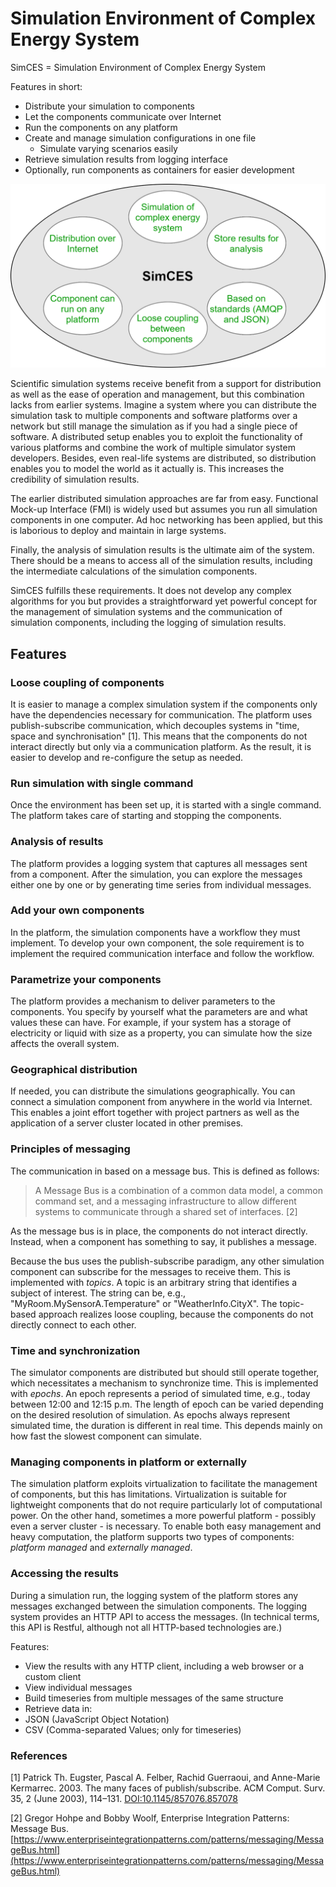 # Simulation Environment of Complex Energy System

SimCES = Simulation Environment of Complex Energy System

Features in short:

- Distribute your simulation to components
- Let the components communicate over Internet
- Run the components on any platform
- Create and manage simulation configurations in one file
    - Simulate varying scenarios easily
- Retrieve simulation results from logging interface
- Optionally, run components as containers for easier development

![Features illustrated](images/features.png)

Scientific simulation systems receive benefit from a support for distribution as well as the ease of operation and management, but this combination lacks from earlier systems. Imagine a system where you can distribute the simulation task to multiple components and software platforms over a network but still manage the simulation as if you had a single piece of software. A distributed setup enables you to exploit the functionality of various platforms and combine the work of multiple simulator system developers. Besides, even real-life systems are distributed, so distribution enables you to model the world as it actually is. This increases the credibility of simulation results.

The earlier distributed simulation approaches are far from easy. Functional Mock-up Interface (FMI) is widely used but assumes you run all simulation components in one computer. Ad hoc networking has been applied, but this is laborious to deploy and maintain in large systems.

Finally, the analysis of simulation results is the ultimate aim of the system. There should be a means to access all of the simulation results, including the intermediate calculations of the simulation components.

SimCES fulfills these requirements. It does not develop any complex algorithms for you but provides a straightforward yet powerful concept for the management of simulation systems and the communication of simulation components, including the logging of simulation results.


## Features

### Loose coupling of components
It is easier to manage a complex simulation system if the components only have the dependencies necessary for communication. The platform uses publish-subscribe communication, which decouples systems in "time, space and synchronisation" [1]. This means that the components do not interact directly but only via a communication platform. As the result, it is easier to develop and re-configure the setup as needed.

### Run simulation with single command
Once the environment has been set up, it is started with a single command. The platform takes care of starting and stopping the components.

### Analysis of results
The platform provides a logging system that captures all messages sent from a component. After the simulation, you can explore the messages either one by one or by generating time series from individual messages.

### Add your own components
In the platform, the simulation components have a workflow they must implement. To develop your own component, the sole requirement is to implement the required communication interface and follow the workflow.

### Parametrize your components
The platform provides a mechanism to deliver parameters to the components. You specify by yourself what the parameters are and what values these can have. For example, if your system has a storage of electricity or liquid with size as a property, you can simulate how the size affects the overall system.

### Geographical distribution
If needed, you can distribute the simulations geographically. You can connect a simulation component from anywhere in the world via Internet. This enables a joint effort together with project partners as well as the application of a server cluster located in other premises.

### Principles of messaging
The communication in based on a message bus. This is defined as follows:

> A Message Bus is a combination of a common data model, a common command set, and a messaging infrastructure to allow different systems to communicate through a shared set of interfaces. [2]

As the message bus is in place, the components do not interact directly. Instead, when a component has something to say, it publishes a message.

Because the bus uses the publish-subscribe paradigm, any other simulation component can subscribe for the messages to receive them. This is implemented with _topics_. A topic is an arbitrary string that identifies a subject of interest. The string can be, e.g., "MyRoom.MySensorA.Temperature" or "WeatherInfo.CityX". The topic-based approach realizes loose coupling, because the components do not directly connect to each other.

### Time and synchronization
The simulator components are distributed but should still operate together, which necessitates a mechanism to synchronize time. This is implemented with _epochs_. An epoch represents a period of simulated time, e.g., today between 12:00 and 12:15 p.m. The length of epoch can be varied depending on the desired resolution of simulation. As epochs always represent simulated time, the duration is different in real time. This depends mainly on how fast the slowest component can simulate.

### Managing components in platform or externally
The simulation platform exploits virtualization to facilitate the management of components, but this has limitations. Virtualization is suitable for lightweight components that do not require particularly lot of computational power. On the other hand, sometimes a more powerful platform - possibly even a server cluster - is necessary. To enable both easy management and heavy computation, the platform supports two types of components: _platform managed_ and _externally managed_.

### Accessing the results
During a simulation run, the logging system of the platform stores any messages exchanged between the simulation components. The logging system provides an HTTP API to access the messages. (In technical terms, this API is Restful, although not all HTTP-based technologies are.)

Features:

- View the results with any HTTP client, including a web browser or a custom client
- View individual messages
- Build timeseries from multiple messages of the same structure
- Retrieve data in:
- JSON (JavaScript Object Notation)
- CSV (Comma-separated Values; only for timeseries)


### References

[1] Patrick Th. Eugster, Pascal A. Felber, Rachid Guerraoui, and Anne-Marie Kermarrec. 2003. The many faces of publish/subscribe. ACM Comput. Surv. 35, 2 (June 2003), 114–131. [DOI:10.1145/857076.857078](https://doi.org/10.1145/857076.857078)

[2] Gregor Hohpe and Bobby Woolf, Enterprise Integration Patterns: Message Bus. [https://www.enterpriseintegrationpatterns.com/patterns/messaging/MessageBus.html](https://www.enterpriseintegrationpatterns.com/patterns/messaging/MessageBus.html)
